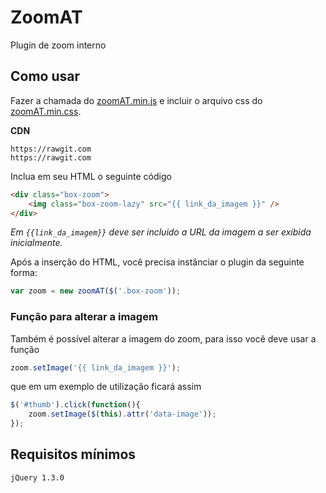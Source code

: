 # ZoomAT

Plugin de zoom interno

## Como usar

Fazer a chamada do [zoomAT.min.js](#) e incluir o arquivo css do [zoomAT.min.css](#).

**CDN**
```
https://rawgit.com
https://rawgit.com
```

Inclua em seu HTML o seguinte código
```html
<div class="box-zoom">
    <img class="box-zoom-lazy" src="{{ link_da_imagem }}" />
</div>
```
_Em `{{link_da_imagem}}` deve ser incluido a URL da imagem a ser exibida inicialmente._

Após a inserção do HTML, você precisa instânciar o plugin da seguinte forma:
```javascript
var zoom = new zoomAT($('.box-zoom'));
```

### Função para alterar a imagem

Também é possível alterar a imagem do zoom, para isso você deve usar a função

```javascript
zoom.setImage('{{ link_da_imagem }}');
```

que em um exemplo de utilização ficará assim

```javascript
$('#thumb').click(function(){
    zoom.setImage($(this).attr('data-image'));
});

```

## Requisitos mínimos

`jQuery 1.3.0`